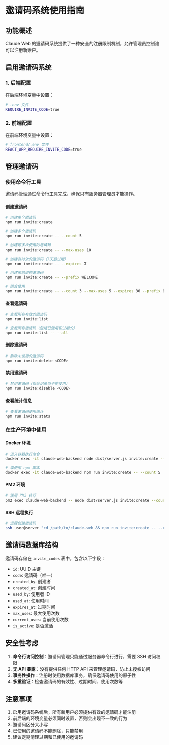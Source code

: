 # 邀请码系统使用指南

## 功能概述

Claude Web 的邀请码系统提供了一种安全的注册限制机制，允许管理员控制谁可以注册新账户。

## 启用邀请码系统

### 1. 后端配置

在后端环境变量中设置：

```bash
# .env 文件
REQUIRE_INVITE_CODE=true
```

### 2. 前端配置

在前端环境变量中设置：

```bash
# frontend/.env 文件
REACT_APP_REQUIRE_INVITE_CODE=true
```

## 管理邀请码

### 使用命令行工具

邀请码管理通过命令行工具完成，确保只有服务器管理员才能操作。

#### 创建邀请码

```bash
# 创建单个邀请码
npm run invite:create

# 创建多个邀请码
npm run invite:create -- --count 5

# 创建可多次使用的邀请码
npm run invite:create -- --max-uses 10

# 创建有时效的邀请码（7天后过期）
npm run invite:create -- --expires 7

# 创建带前缀的邀请码
npm run invite:create -- --prefix WELCOME

# 组合使用
npm run invite:create -- --count 3 --max-uses 5 --expires 30 --prefix BETA
```

#### 查看邀请码

```bash
# 查看所有有效的邀请码
npm run invite:list

# 查看所有邀请码（包括已使用和过期的）
npm run invite:list -- --all
```

#### 删除邀请码

```bash
# 删除未使用的邀请码
npm run invite:delete <CODE>
```

#### 禁用邀请码

```bash
# 禁用邀请码（保留记录但不能使用）
npm run invite:disable <CODE>
```

#### 查看统计信息

```bash
# 查看邀请码使用统计
npm run invite:stats
```

### 在生产环境中使用

#### Docker 环境

```bash
# 进入容器执行命令
docker exec -it claude-web-backend node dist/server.js invite:create --count 5

# 或使用 npm 脚本
docker exec -it claude-web-backend npm run invite:create -- --count 5
```

#### PM2 环境

```bash
# 使用 PM2 执行
pm2 exec claude-web-backend -- node dist/server.js invite:create --count 5
```

#### SSH 远程执行

```bash
# 远程创建邀请码
ssh user@server "cd /path/to/claude-web && npm run invite:create -- --count 5"
```

## 邀请码数据库结构

邀请码存储在 `invite_codes` 表中，包含以下字段：

- `id`: UUID 主键
- `code`: 邀请码（唯一）
- `created_by`: 创建者
- `created_at`: 创建时间
- `used_by`: 使用者 ID
- `used_at`: 使用时间
- `expires_at`: 过期时间
- `max_uses`: 最大使用次数
- `current_uses`: 当前使用次数
- `is_active`: 是否激活

## 安全性考虑

1. **命令行访问控制**：邀请码管理只能通过服务器命令行进行，需要 SSH 访问权限
2. **无 API 暴露**：没有提供任何 HTTP API 来管理邀请码，防止未授权访问
3. **事务性操作**：注册时使用数据库事务，确保邀请码使用的原子性
4. **多重验证**：检查邀请码的有效性、过期时间、使用次数等

## 注意事项

1. 启用邀请码系统后，所有新用户必须提供有效的邀请码才能注册
2. 前后端的环境变量必须同时设置，否则会出现不一致的行为
3. 邀请码区分大小写
4. 已使用的邀请码不能删除，只能禁用
5. 建议定期清理过期和已使用的邀请码